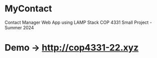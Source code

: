 # <h1> MyContact</h1> 

Contact Manager Web App using LAMP Stack
COP 4331 Small Project - Summer 2024

# Demo &rarr; http://cop4331-22.xyz
